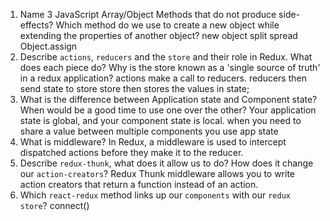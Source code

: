 1.  Name 3 JavaScript Array/Object Methods that do not produce side-effects? Which method do we use to create a new object while extending the properties of another object?
    new object
    split
    spread
    Object.assign
1.  Describe `actions`, `reducers` and the `store` and their role in Redux. What does each piece do? Why is the store known as a 'single source of truth' in a redux application?
    actions make a call to reducers.
    reducers then send state to store
    store then stores the values in state;
1.  What is the difference between Application state and Component state? When would be a good time to use one over the other?
    Your application state is global, and your component state is local.
    when you need to share a value between multiple components you use app state
1.  What is middleware?
    In Redux, a middleware is used to intercept dispatched actions before they make it to the reducer.
1.  Describe `redux-thunk`, what does it allow us to do? How does it change our `action-creators`?
    Redux Thunk middleware allows you to write action creators that return a function instead of an action.
1.  Which `react-redux` method links up our `components` with our `redux store`?
    connect()
